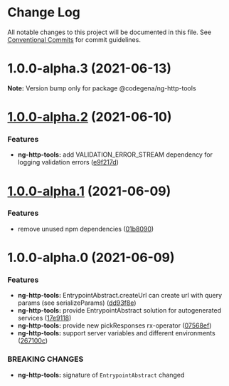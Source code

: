 # Change Log

All notable changes to this project will be documented in this file.
See [Conventional Commits](https://conventionalcommits.org) for commit guidelines.

# 1.0.0-alpha.3 (2021-06-13)

**Note:** Version bump only for package @codegena/ng-http-tools





# [1.0.0-alpha.2](https://github.com/koshevy/codegena/compare/@codegena/ng-http-tools@1.0.0-alpha.1...@codegena/ng-http-tools@1.0.0-alpha.2) (2021-06-10)


### Features

* **ng-http-tools:** add VALIDATION_ERROR_STREAM dependency for logging validation errors ([e9f217d](https://github.com/koshevy/codegena/commit/e9f217d919cee15873eb3f2d19231fe04d7e0d1a))





# [1.0.0-alpha.1](https://github.com/koshevy/codegena/compare/@codegena/ng-http-tools@1.0.0-alpha.0...@codegena/ng-http-tools@1.0.0-alpha.1) (2021-06-09)


### Features

* remove unused npm dependencies ([01b8090](https://github.com/koshevy/codegena/commit/01b8090273656e65d8dcb7d861356aa16279b3bc))





# 1.0.0-alpha.0 (2021-06-09)


### Features

* **ng-http-tools:** EntrypointAbstract.createUrl can create url with query params (see serializeParams) ([dd93f8e](https://github.com/koshevy/codegena/commit/dd93f8e7dc3b7fe5f749bb07b26969443476a9a7))
* **ng-http-tools:** provide EntrypointAbstract solution for autogenerated services ([17e9118](https://github.com/koshevy/codegena/commit/17e91184c682c4d1ae7ab8866bedb6ba0d59571b))
* **ng-http-tools:** provide new pickResponses rx-operator ([07568ef](https://github.com/koshevy/codegena/commit/07568ef81c028d4c3ce53c2141bbf0911b9c1c0b))
* **ng-http-tools:** support server variables and different environments ([267100c](https://github.com/koshevy/codegena/commit/267100c5c20b3527a48a50b0fd62428293e35fbc))


### BREAKING CHANGES

* **ng-http-tools:** signature of `EntrypointAbstract` changed
